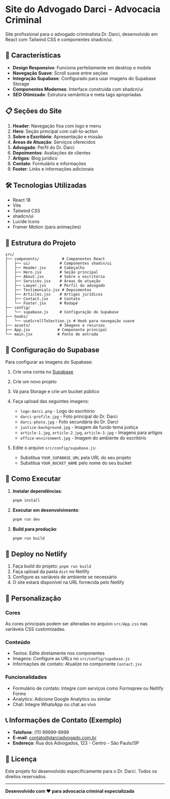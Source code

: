 # Site do Advogado Darci - Advocacia Criminal

Site profissional para o advogado criminalista Dr. Darci, desenvolvido em React com Tailwind CSS e componentes shadcn/ui.

## 🚀 Características

- **Design Responsivo**: Funciona perfeitamente em desktop e mobile
- **Navegação Suave**: Scroll suave entre seções
- **Integração Supabase**: Configurado para usar imagens do Supabase Storage
- **Componentes Modernos**: Interface construída com shadcn/ui
- **SEO Otimizado**: Estrutura semântica e meta tags apropriadas

## 📋 Seções do Site

1. **Header**: Navegação fixa com logo e menu
2. **Hero**: Seção principal com call-to-action
3. **Sobre o Escritório**: Apresentação e missão
4. **Áreas de Atuação**: Serviços oferecidos
5. **Advogado**: Perfil do Dr. Darci
6. **Depoimentos**: Avaliações de clientes
7. **Artigos**: Blog jurídico
8. **Contato**: Formulário e informações
9. **Footer**: Links e informações adicionais

## 🛠️ Tecnologias Utilizadas

- React 18
- Vite
- Tailwind CSS
- shadcn/ui
- Lucide Icons
- Framer Motion (para animações)

## 📁 Estrutura do Projeto

```
src/
├── components/          # Componentes React
│   ├── ui/             # Componentes shadcn/ui
│   ├── Header.jsx      # Cabeçalho
│   ├── Hero.jsx        # Seção principal
│   ├── About.jsx       # Sobre o escritório
│   ├── Services.jsx    # Áreas de atuação
│   ├── Lawyer.jsx      # Perfil do advogado
│   ├── Testimonials.jsx # Depoimentos
│   ├── Articles.jsx    # Artigos jurídicos
│   ├── Contact.jsx     # Contato
│   └── Footer.jsx      # Rodapé
├── config/
│   └── supabase.js     # Configuração do Supabase
├── hooks/
│   └── useScrollToSection.js # Hook para navegação suave
├── assets/             # Imagens e recursos
├── App.jsx            # Componente principal
└── main.jsx           # Ponto de entrada
```

## 🔧 Configuração do Supabase

Para configurar as imagens do Supabase:

1. Crie uma conta no [Supabase](https://supabase.com)
2. Crie um novo projeto
3. Vá para Storage e crie um bucket público
4. Faça upload das seguintes imagens:
   - `logo-darci.png` - Logo do escritório
   - `darci-profile.jpg` - Foto principal do Dr. Darci
   - `darci-photo.jpg` - Foto secundária do Dr. Darci
   - `justice-background.jpg` - Imagem de fundo tema justiça
   - `article-1.jpg`, `article-2.jpg`, `article-3.jpg` - Imagens para artigos
   - `office-environment.jpg` - Imagem do ambiente do escritório

5. Edite o arquivo `src/config/supabase.js`:
   - Substitua `YOUR_SUPABASE_URL` pela URL do seu projeto
   - Substitua `YOUR_BUCKET_NAME` pelo nome do seu bucket

## 🚀 Como Executar

1. **Instalar dependências**:
   ```bash
   pnpm install
   ```

2. **Executar em desenvolvimento**:
   ```bash
   pnpm run dev
   ```

3. **Build para produção**:
   ```bash
   pnpm run build
   ```

## 📱 Deploy no Netlify

1. Faça build do projeto: `pnpm run build`
2. Faça upload da pasta `dist` no Netlify
3. Configure as variáveis de ambiente se necessário
4. O site estará disponível na URL fornecida pelo Netlify

## 🎨 Personalização

### Cores
As cores principais podem ser alteradas no arquivo `src/App.css` nas variáveis CSS customizadas.

### Conteúdo
- Textos: Edite diretamente nos componentes
- Imagens: Configure as URLs no `src/config/supabase.js`
- Informações de contato: Atualize no componente `Contact.jsx`

### Funcionalidades
- Formulário de contato: Integre com serviços como Formspree ou Netlify Forms
- Analytics: Adicione Google Analytics ou similar
- Chat: Integre WhatsApp ou chat ao vivo

## 📞 Informações de Contato (Exemplo)

- **Telefone**: (11) 99999-9999
- **E-mail**: contato@darciadvogado.com.br
- **Endereço**: Rua dos Advogados, 123 - Centro - São Paulo/SP

## 📄 Licença

Este projeto foi desenvolvido especificamente para o Dr. Darci. Todos os direitos reservados.

---

**Desenvolvido com ❤️ para advocacia criminal especializada**

